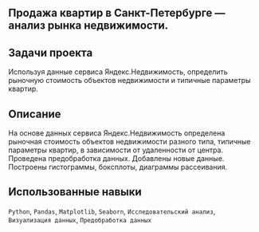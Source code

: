 ## Продажа квартир в Санкт-Петербурге — анализ рынка недвижимости.
## Задачи проекта
Используя данные сервиса Яндекс.Недвижимость, определить рыночную стоимость объектов недвижимости и типичные параметры квартир.

## Описание
На основе данных сервиса Яндекс.Недвижимость определена рыночная стоимость объектов недвижимости разного типа, типичные параметры квартир, в зависимости от
удаленности от центра. Проведена предобработка данных. Добавлены новые данные. Построены гистограммы, боксплоты, диаграммы рассеивания.

## Использованные навыки
`Python`, `Pandas`, `Matplotlib`, `Seaborn`, `Исследовательский анализ`, `Визуализация данных`, `Предобработка данных`
